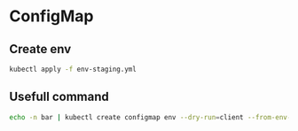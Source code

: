 # ConfigMap

## Create env

```bash
kubectl apply -f env-staging.yml
```

## Usefull command

```bash
echo -n bar | kubectl create configmap env --dry-run=client --from-env-file=.env -n time4games-staging -o yaml > env-staging.yml
```
